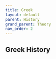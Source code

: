 ```yaml
---
title: Greek
layout: default
parent: History
grand_parent: Theory
nav_order: 2
---
```


## Greek History
